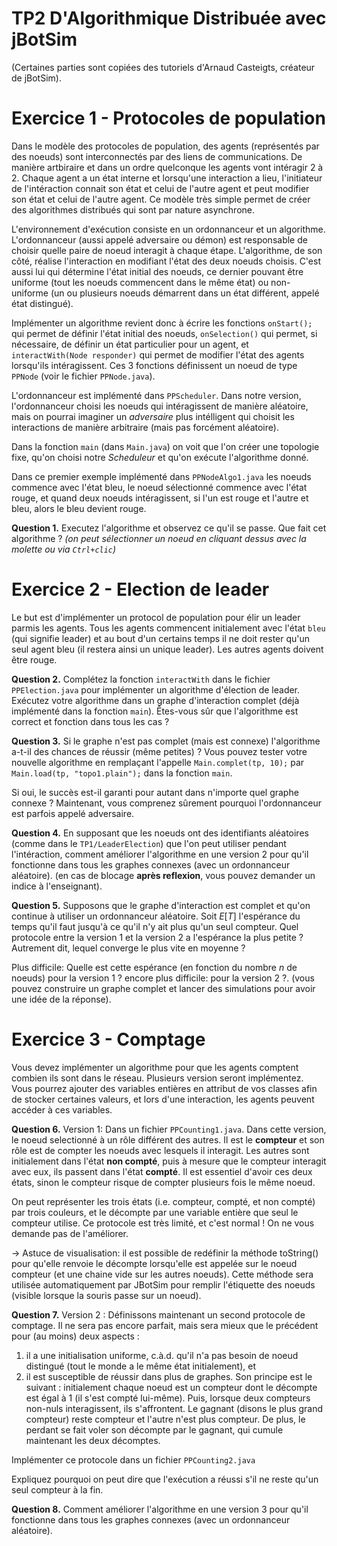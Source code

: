 TP2 D'Algorithmique Distribuée avec jBotSim
=============================================

(Certaines parties sont copiées des tutoriels d'Arnaud Casteigts, créateur de jBotSim).

# Exercice 1 - Protocoles de population

Dans le modèle des protocoles de population, des agents (représentés par des noeuds) sont interconnectés par des liens de communications. De manière artbiraire et dans un ordre quelconque les agents vont intéragir 2 à 2. Chaque agent a un état interne et lorsqu'une interaction a lieu, l'initiateur de l'intéraction connait son état et celui de l'autre agent et peut modifier son état et celui de l'autre agent. Ce modèle très simple permet de créer des algorithmes distribués qui sont par nature asynchrone. 

L'environnement d'exécution consiste en un ordonnanceur et un algorithme. L'ordonnanceur (aussi appelé adversaire ou démon) est responsable de choisir quelle paire de noeud interagit à chaque étape. L'algorithme, de son côté, réalise l'interaction en modifiant l'état des deux noeuds choisis. C'est aussi lui qui détermine l'état initial des noeuds, ce dernier pouvant être uniforme (tout les noeuds commencent dans le même état) ou non-uniforme (un ou plusieurs noeuds démarrent dans un état différent, appelé état distingué).

Implémenter un algorithme revient donc à écrire les fonctions `onStart();` qui permet de définir l'état initial des noeuds, `onSelection()` qui permet, si nécessaire, de définir un état particulier pour un agent, et  `interactWith(Node responder)` qui permet de modifier l'état des agents lorsqu'ils intéragissent. Ces 3 fonctions définissent un noeud de type `PPNode` (voir le fichier `PPNode.java`).

L'ordonnanceur est implémenté dans `PPScheduler`. Dans notre version, l'ordonnanceur choisi les noeuds qui intéragissent de manière aléatoire, mais on pourrai imaginer un _adversaire_ plus intélligent qui choisit les interactions de manière arbitraire (mais pas forcément aléatoire).

Dans la fonction `main` (dans `Main.java`) on voit que l'on créer une topologie fixe, qu'on choisi notre _Scheduleur_ et qu'on exécute l'algorithme donné. 

Dans ce premier exemple implémenté dans `PPNodeAlgo1.java` les noeuds commence avec l'état bleu, le noeud sélectionné commence avec l'état rouge, et quand deux noeuds intéragissent, si l'un est rouge et l'autre et bleu, alors le bleu devient rouge.

__Question 1.__ Executez l'algorithme et observez ce qu'il se passe. Que fait cet algorithme ? _(on peut sélectionner un noeud en cliquant dessus avec la molette ou via `Ctrl+clic`)_

# Exercice 2 - Election de leader

Le but est d'implémenter un protocol de population pour élir un leader parmis les agents. Tous les agents commencent initialement avec l'état `bleu` (qui signifie leader) et au bout d'un certains temps il ne doit rester qu'un seul agent bleu (il restera ainsi un unique leader). Les autres agents doivent être rouge. 


__Question 2.__ Complétez la fonction `interactWith` dans le fichier `PPElection.java` pour implémenter un algorithme d'élection de leader. Exécutez votre algorithme dans un graphe d'interaction complet (déjà implémenté dans la fonction `main`). 
Êtes-vous sûr que l'algorithme est correct et fonction dans tous les cas ?

__Question 3.__ Si le graphe n'est pas complet (mais est connexe) l'algorithme a-t-il des chances de réussir (même petites) ? Vous pouvez tester votre nouvelle algorithme en remplaçant l'appelle `Main.complet(tp, 10);` par `Main.load(tp, "topo1.plain");` dans la fonction `main`.

Si oui, le succès est-il garanti pour autant dans n'importe quel graphe connexe ? Maintenant, vous comprenez sûrement pourquoi l'ordonnanceur est parfois appelé adversaire.

__Question 4.__ En supposant que les noeuds ont des identifiants aléatoires (comme dans le `TP1/LeaderElection`) que l'on peut utiliser pendant l'intéraction, comment améliorer l'algorithme en une version 2 pour qu'il fonctionne dans tous les graphes connexes (avec un ordonnanceur aléatoire).  (en cas de blocage **après reflexion**, vous pouvez demander un indice à l'enseignant).

__Question 5.__ Supposons que le graphe d'interaction est complet et qu'on continue à utiliser un ordonnanceur aléatoire. Soit $`E[T]`$ l'espérance du temps qu'il faut jusqu'à ce qu'il n'y ait plus qu'un seul compteur. Quel protocole entre la version 1 et la version 2 a l'espérance la plus petite ? Autrement dit, lequel converge le plus vite en moyenne ?

Plus difficile: Quelle est cette espérance (en fonction du nombre $`n`$ de noeuds) pour la version 1 ? encore plus difficile: pour la version 2 ?. (vous pouvez construire un graphe complet et lancer des simulations pour avoir une idée de la réponse).



# Exercice 3 - Comptage

Vous devez implémenter un algorithme pour que les agents comptent combien ils sont dans le réseau. Plusieurs version seront implémentez. Vous pourrez ajouter des variables entières en attribut de vos classes afin de stocker certaines valeurs, et lors d'une interaction, les agents peuvent accéder à ces variables.

__Question 6.__ Version 1: Dans un fichier `PPCounting1.java`. Dans cette version, le noeud selectionné à un rôle différent des autres. Il est le __compteur__ et son rôle est de compter les noeuds avec lesquels il interagit. Les autres sont initialement dans l'état __non compté__, puis à mesure que le compteur interagit avec eux, ils passent dans l'état __compté__. Il est essentiel d'avoir ces deux états, sinon le compteur risque de compter plusieurs fois le même noeud. 

On peut représenter les trois états (i.e. compteur, compté, et non compté) par trois couleurs, et le décompte par une variable entière que seul le compteur utilise. Ce protocole est très limité, et c'est normal ! On ne vous demande pas de l'améliorer.

→ Astuce de visualisation: il est possible de redéfinir la méthode toString() pour qu'elle renvoie le décompte lorsqu'elle est appelée sur le noeud compteur (et une chaine vide sur les autres noeuds). Cette méthode sera utilisée automatiquement par JBotSim pour remplir l'étiquette des noeuds (visible lorsque la souris passe sur un noeud).

__Question 7.__ Version 2 : Définissons maintenant un second protocole de comptage. Il ne sera pas encore parfait, mais sera mieux que le précédent pour (au moins) deux aspects : 
1) il a une initialisation uniforme, c.à.d. qu'il n'a pas besoin de noeud distingué (tout le monde a le même état initialement), et 
2) il est susceptible de réussir dans plus de graphes. Son principe est le suivant : initialement chaque noeud est un compteur dont le décompte est égal à 1 (il s'est compté lui-même). Puis, lorsque deux compteurs non-nuls interagissent, ils s'affrontent. Le gagnant (disons le plus grand compteur) reste compteur et l'autre n'est plus compteur. De plus, le perdant se fait voler son décompte par le gagnant, qui cumule maintenant les deux décomptes.

Implémenter ce protocole dans un fichier `PPCounting2.java`

Expliquez pourquoi on peut dire que l'exécution a réussi s'il ne reste qu'un seul compteur à la fin. 

__Question 8.__ Comment améliorer l'algorithme en une version 3 pour qu'il fonctionne dans tous les graphes connexes (avec un ordonnanceur aléatoire).

